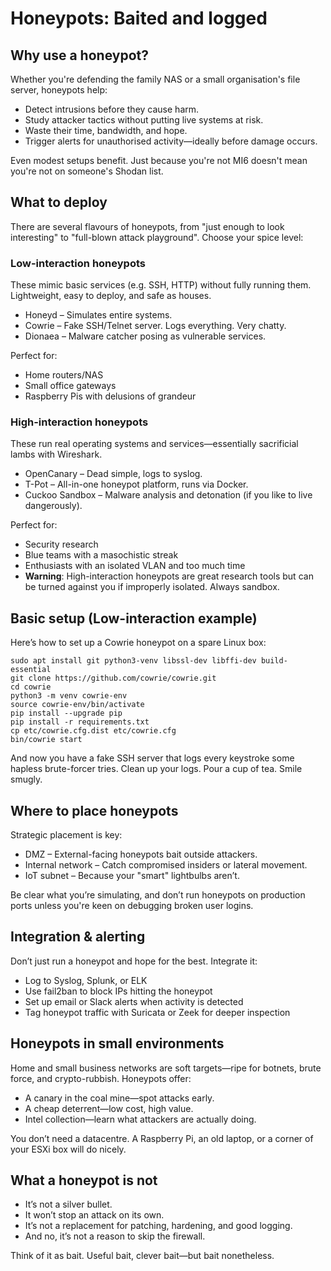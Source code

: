 # Honeypots: Baited and logged

## Why use a honeypot?

Whether you're defending the family NAS or a small organisation's file server, honeypots help:

* Detect intrusions before they cause harm.
* Study attacker tactics without putting live systems at risk.
* Waste their time, bandwidth, and hope.
* Trigger alerts for unauthorised activity—ideally before damage occurs.

Even modest setups benefit. Just because you're not MI6 doesn't mean you're not on someone's Shodan list.

## What to deploy

There are several flavours of honeypots, from "just enough to look interesting" to "full-blown attack playground". 
Choose your spice level:

### Low-interaction honeypots

These mimic basic services (e.g. SSH, HTTP) without fully running them. Lightweight, easy to deploy, and safe as houses.

* Honeyd – Simulates entire systems.
* Cowrie – Fake SSH/Telnet server. Logs everything. Very chatty.
* Dionaea – Malware catcher posing as vulnerable services.

Perfect for:

* Home routers/NAS
* Small office gateways
* Raspberry Pis with delusions of grandeur

### High-interaction honeypots

These run real operating systems and services—essentially sacrificial lambs with Wireshark.

* OpenCanary – Dead simple, logs to syslog.
* T-Pot – All-in-one honeypot platform, runs via Docker.
* Cuckoo Sandbox – Malware analysis and detonation (if you like to live dangerously).

Perfect for:

* Security research
* Blue teams with a masochistic streak
* Enthusiasts with an isolated VLAN and too much time
* **Warning**: High-interaction honeypots are great research tools but can be turned against you if improperly isolated. Always sandbox.

## Basic setup (Low-interaction example)

Here’s how to set up a Cowrie honeypot on a spare Linux box:

```
sudo apt install git python3-venv libssl-dev libffi-dev build-essential
git clone https://github.com/cowrie/cowrie.git
cd cowrie
python3 -m venv cowrie-env
source cowrie-env/bin/activate
pip install --upgrade pip
pip install -r requirements.txt
cp etc/cowrie.cfg.dist etc/cowrie.cfg
bin/cowrie start
```

And now you have a fake SSH server that logs every keystroke some hapless brute-forcer tries. Clean up your logs. 
Pour a cup of tea. Smile smugly.

## Where to place honeypots

Strategic placement is key:

* DMZ – External-facing honeypots bait outside attackers.
* Internal network – Catch compromised insiders or lateral movement.
* IoT subnet – Because your "smart" lightbulbs aren’t.

Be clear what you’re simulating, and don’t run honeypots on production ports unless you're keen on debugging broken 
user logins.

## Integration & alerting

Don’t just run a honeypot and hope for the best. Integrate it:

* Log to Syslog, Splunk, or ELK
* Use fail2ban to block IPs hitting the honeypot
* Set up email or Slack alerts when activity is detected
* Tag honeypot traffic with Suricata or Zeek for deeper inspection

## Honeypots in small environments

Home and small business networks are soft targets—ripe for botnets, brute force, and crypto-rubbish. Honeypots offer:

* A canary in the coal mine—spot attacks early.
* A cheap deterrent—low cost, high value.
* Intel collection—learn what attackers are actually doing.

You don’t need a datacentre. A Raspberry Pi, an old laptop, or a corner of your ESXi box will do nicely.

## What a honeypot is not

* It’s not a silver bullet.
* It won’t stop an attack on its own.
* It’s not a replacement for patching, hardening, and good logging.
* And no, it’s not a reason to skip the firewall.

Think of it as bait. Useful bait, clever bait—but bait nonetheless.
